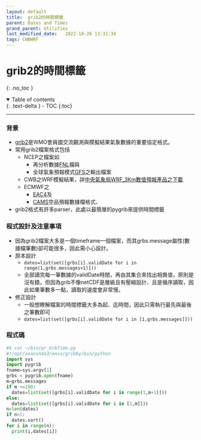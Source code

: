 ```yaml
---
layout: default
title:  grib2的時間標籤
parent: Dates and Times
grand_parent: Utilities
last_modified_date:   2022-10-26 13:31:34
tags: CWBWRF
---
```


# grib2的時間標籤
{: .no_toc }

<details open markdown="block">
  <summary>
    Table of contents
  </summary>
  {: .text-delta }
- TOC
{:toc}
</details>

---

### 背景
- [grib2][GRIB2]是WMO會員國交流觀測與模擬結果氣象數據的重要協定格式。
- 常用grib2檔案格式包括
  - NCEP之檔案如
    - 再分析數據[FNL](https://sinotec2.github.io/Focus-on-Air-Quality/wind_models/NCEP/ff.py/)檔與
    - 全球氣象預報模式[GFS](https://sinotec2.github.io/Focus-on-Air-Quality/wind_models/GFS/)之輸出檔案
  - CWB之WRF模擬結果，詳[中央氣象局WRF_3Km數值預報產品之下載](https://sinotec2.github.io/Focus-on-Air-Quality/wind_models/cwbWRF_3Km/1.get_M-A0064)
  - ECMWF之
    - [EAC4](https://sinotec2.github.io/Focus-on-Air-Quality/AQana/GAQuality/ECMWF_rean)及
    - [CAMS][CAMS]空品預報數據檔格式、
- grib2格式有許多parser，此處以最簡單的pygrib來提供時間標籤  

### 程式設計及注意事項
- 因為grib2檔案大多是一個timeframe一個檔案，而其grbs.message屬性(數據檔筆數)卻可能很多，因此需小心設計。
- 原本設計
  - `dates=list(set([grbs[i].validDate for i in range(1,grbs.messages+1)]))`
  - 全部讀完每一筆數據的validDate時間，再由其集合來找出相異值，原則是沒有錯，但因為grib不像netCDF是層級且有壓縮設計、且是循序讀取，因此如果筆數多一點，讀取的速度會非常慢。
- 修正設計
  - 一般想瞭解檔案的時間標籤大多為起、迄時間，因此只需執行最先與最後之筆數即可
  - `dates=list(set([grbs[i].validDate for i in [1,grbs.messages]]))`

### 程式碼

```python
#$ cat ~/bin/pr_GrbTime.py
#!/opt/anaconda3/envs/gribby/bin/python
import sys
import pygrib
fname=sys.argv[1]
grbs = pygrib.open(fname)
m=grbs.messages
if m <=100:
  dates=list(set([grbs[i].validDate for i in range(1,m+1)]))
else:
  dates=list(set([grbs[i].validDate for i in [1,m]]))
n=len(dates)
if n>1:
  dates.sort()
for i in range(n):
  print(i,dates[i])
```  

[GRIB2]: <https://zh.wikipedia.org/zh-tw/GRIB> "GRIB是通常用在氣象學中儲存歷史的和預報的天氣資料的簡明資料格式。它由世界氣象組織的基本系統委員會於1985年標準化，描述於WMO編碼手冊，最初編號為FM 92-VIII Ext. GRIB。 第一版GRIB被世界範圍內的多數氣象中心業務化使用，用於數值天氣預報輸出。"
[CAMS]: <https://ads.atmosphere.copernicus.eu/cdsapp#!/dataset/cams-global-atmospheric-composition-forecasts?tab=overview> "CAMS每天2次進行全球大氣成分的5天預報，包括50多種氣狀物和7種顆粒物(沙漠塵埃、海鹽、有機物、黑碳、硫酸鹽、硝酸鹽和銨氣溶膠)。初始條件為衛星及地面觀測數據同化分析結果，允許在地面觀測數據覆蓋率低、或無法直接觀測到的大氣污染物進行估計，除此之外，它還使用到基於調查清單或觀測反衍的排放估計，以作為表面的邊界條件。"


